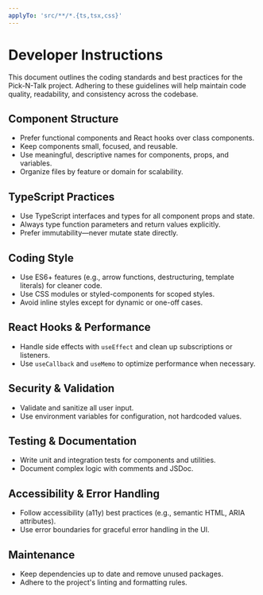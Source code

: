 ```yaml
---
applyTo: 'src/**/*.{ts,tsx,css}'
---
```


# Developer Instructions

This document outlines the coding standards and best practices for the Pick-N-Talk project.
Adhering to these guidelines will help maintain code quality, readability, and consistency across the codebase.

## Component Structure

- Prefer functional components and React hooks over class components.
- Keep components small, focused, and reusable.
- Use meaningful, descriptive names for components, props, and variables.
- Organize files by feature or domain for scalability.

## TypeScript Practices

- Use TypeScript interfaces and types for all component props and state.
- Always type function parameters and return values explicitly.
- Prefer immutability—never mutate state directly.

## Coding Style

- Use ES6+ features (e.g., arrow functions, destructuring, template literals) for cleaner code.
- Use CSS modules or styled-components for scoped styles.
- Avoid inline styles except for dynamic or one-off cases.

## React Hooks & Performance

- Handle side effects with `useEffect` and clean up subscriptions or listeners.
- Use `useCallback` and `useMemo` to optimize performance when necessary.

## Security & Validation

- Validate and sanitize all user input.
- Use environment variables for configuration, not hardcoded values.

## Testing & Documentation

- Write unit and integration tests for components and utilities.
- Document complex logic with comments and JSDoc.

## Accessibility & Error Handling

- Follow accessibility (a11y) best practices (e.g., semantic HTML, ARIA attributes).
- Use error boundaries for graceful error handling in the UI.

## Maintenance

- Keep dependencies up to date and remove unused packages.
- Adhere to the project's linting and formatting rules.


